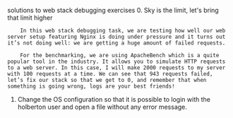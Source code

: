 solutions to web stack debugging exercises
0. Sky is the limit, let's bring that limit higher

        In this web stack debugging task, we are testing how well our web server setup featuring Nginx is doing under pressure and it turns out it’s not doing well: we are getting a huge amount of failed requests.

        For the benchmarking, we are using ApacheBench which is a quite popular tool in the industry. It allows you to simulate HTTP requests to a web server. In this case, I will make 2000 requests to my server with 100 requests at a time. We can see that 943 requests failed, let’s fix our stack so that we get to 0, and remember that when something is going wrong, logs are your best friends!

1. Change the OS configuration so that it is possible to login with the holberton user and open a file without any error message.
